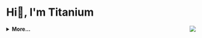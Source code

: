 <h1>Hi👋, I'm Titanium</h1>

<img align="right" src="https://github-stat.alpaca.run/api?username=Ti-tanium&show_icons=true&include_all_commits=true&line_height=35"/>

<details>
 <summary><b>More...</b></summary>  
    
## 😎 A little more about me...  

```go
AlpacaBi := &Info {
    Name: "Alpaca Bi",
    Age: 23,
    Work: "Web Full Stack Developer",
    Email: "lixiaoxiong599@gmail.com",
    Wechat: "Titanium-----",
    Website: "titanium.github.io",
    Location: "Shenzhen China"
}
```

## ⚡ Technologies

Lanuage  
![JavaScript](https://img.shields.io/badge/-JavaScript-black?style=flat-square&logo=javascript)
![TypeScript](https://img.shields.io/badge/-TypeScript-black?style=flat-square&logo=typescript)
![Java](https://img.shields.io/badge/-Java-black?style=flat-square&logo=Java)
![Go](https://img.shields.io/badge/-Go-black?style=flat-square&logo=Go)
![Python](https://img.shields.io/badge/-Python-black?style=flat-square&logo=Python)

Framework  
![Vue](https://img.shields.io/badge/-Vue-000000?style=flat-square&logo=Vue.js)
![React](https://img.shields.io/badge/-React-black?style=flat-square&logo=react)

Tools  
![Nodejs](https://img.shields.io/badge/-Nodejs-black?style=flat-square&logo=Node.js)
![Redis](https://img.shields.io/badge/-Redis-black?style=flat-square&logo=Redis)
![MySQL](https://img.shields.io/badge/-MySQL-black?style=flat-square&logo=mysql)
![Docker](https://img.shields.io/badge/-Docker-black?style=flat-square&logo=Docker)
![GitHub](https://img.shields.io/badge/-GitHub-181717?style=flat-square&logo=github)


Others  
![Linux](https://img.shields.io/badge/-Linux-black?style=flat-square&logo=Linux)
![Centos](https://img.shields.io/badge/-Centos-262577?style=flat-square&logo=Centos)


</details>



